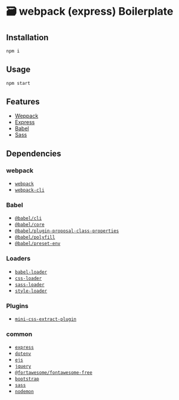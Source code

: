 # 🗃️ webpack (express) Boilerplate 

## Installation
```sh
npm i
```

## Usage
```sh
npm start
```

## Features
- [Weppack](https://webpack.js.org/)
- [Express](https://expressjs.com/)
- [Babel](https://babeljs.io/)
- [Sass](https://sass-lang.com/)

## Dependencies
### webpack
- [`webpack`](https://github.com/webpack/webpack)
- [`webpack-cli`](https://github.com/webpack/webpack-cli)

### Babel
- [`@babel/cli`](https://babeljs.io/docs/en/babel-cli)
- [`@babel/core`](https://www.npmjs.com/package/@babel/core)
- [`@babel/plugin-proposal-class-properties`](https://babeljs.io/docs/en/babel-plugin-proposal-class-properties)
- [`@babel/polyfill`](https://babeljs.io/docs/en/babel-polyfill)
- [`@babel/preset-env`](https://babeljs.io/docs/en/babel-preset-env)

### Loaders
- [`babel-loader`](https://webpack.js.org/loaders/babel-loader/)
- [`css-loader`](https://webpack.js.org/loaders/css-loader/)
- [`sass-loader`](https://webpack.js.org/loaders/sass-loader/)
- [`style-loader`](https://webpack.js.org/loaders/style-loader/)

### Plugins
- [`mini-css-extract-plugin`](https://github.com/webpack-contrib/mini-css-extract-plugin)

### common
- [`express`](https://github.com/expressjs/express)
- [`dotenv`](https://github.com/motdotla/dotenv)
- [`ejs`](https://github.com/mde/ejs)
- [`jquery`](https://github.com/jquery/jquery)
- [`@fortawesome/fontawesome-free`](https://github.com/FortAwesome/Font-Awesome)
- [`bootstrap`](https://github.com/twbs/bootstrap)
- [`sass`](https://github.com/sass/dart-sass)
- [`nodemon`](https://github.com/remy/nodemon)
